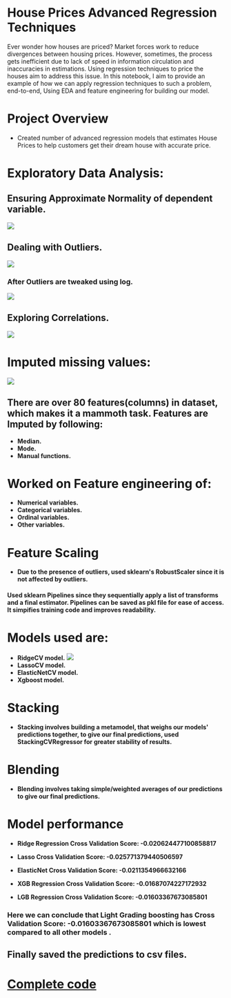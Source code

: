 # House Prices Advanced Regression Techniques

Ever wonder how houses are priced? Market forces work to reduce divergences between housing prices. However, sometimes, the process gets inefficient due to lack of speed in information circulation and inaccuracies in estimations. Using regression techniques to price the houses aim to address this issue. In this notebook, I aim to provide an example of how we can apply regression techniques to such a problem, end-to-end, Using EDA and feature engineering for building our model.

# Project Overview
* Created number of advanced regression models that estimates House Prices to help customers get their dream house with accurate price.

# Exploratory Data Analysis: 

## Ensuring Approximate Normality of dependent variable.

![](https://github.com/sarvaatmak/House-Prices-Advanced-Regression-Techniques/blob/main/images/norm1.png)

## Dealing with Outliers.
![](https://github.com/sarvaatmak/House-Prices-Advanced-Regression-Techniques/blob/main/images/outliers2.png)
### After Outliers are tweaked using log.
![](https://github.com/sarvaatmak/House-Prices-Advanced-Regression-Techniques/blob/main/images/norm2.png)

## Exploring Correlations.

![](https://github.com/sarvaatmak/House-Prices-Advanced-Regression-Techniques/blob/main/images/correlations.png)

# Imputed missing values:
![](https://github.com/sarvaatmak/House-Prices-Advanced-Regression-Techniques/blob/main/images/missing.png)
## There are over 80 features(columns) in dataset, which makes it a mammoth task. Features are Imputed by following:
* **Median.**
* **Mode.**
* **Manual functions.**

# Worked on Feature engineering of:
* **Numerical variables.**
* **Categorical variables.**
* **Ordinal variables.**
* **Other variables.**

# Feature Scaling
  * **Due to the presence of outliers, used sklearn's RobustScaler since it is not affected by outliers.**

#### Used sklearn Pipelines since they sequentially apply a list of transforms and a final estimator. Pipelines can be saved as pkl file for ease of access. It simpifies training code and improves readability.

# Models used are:
* **RidgeCV model.**
![](https://github.com/sarvaatmak/House-Prices-Advanced-Regression-Techniques/blob/main/images/ridge_weights_against_alphas.png)
* **LassoCV model.**
* **ElasticNetCV model.**
* **Xgboost model.**

# Stacking
* **Stacking involves building a metamodel, that weighs our models' predictions together, to give our final predictions, used StackingCVRegressor for greater stability of results.**

# Blending
* **Blending involves taking simple/weighted averages of our predictions to give our final predictions.**

# Model performance
* **Ridge Regression Cross Validation Score: -0.020624477100858817**

* **Lasso Cross Validation Score: -0.025771379440506597**

* **ElasticNet Cross Validation Score: -0.0211354966632166**

* **XGB Regression Cross Validation Score: -0.01687074227172932**

* **LGB Regression Cross Validation Score: -0.01603367673085801**
### Here we can conclude that Light Grading boosting has Cross Validation Score: -0.01603367673085801 which is lowest compared to all other models .

## Finally saved the predictions to csv files.

# [**Complete code**](https://github.com/sarvaatmak/House-Prices-Advanced-Regression-Techniques/blob/main/advanced_regression_techniques_house_prices.ipynb)
